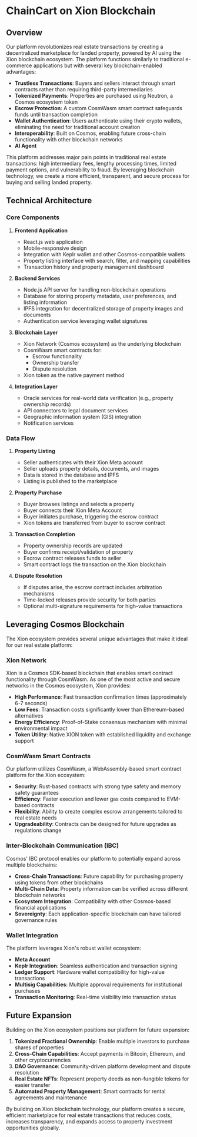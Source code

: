 # ChainCart on Xion Blockchain

## Overview

Our platform revolutionizes real estate transactions by creating a decentralized marketplace for landed property, powered by AI using the Xion blockchain ecosystem. The platform functions similarly to traditional e-commerce applications but with several key blockchain-enabled advantages:

- **Trustless Transactions**: Buyers and sellers interact through smart contracts rather than requiring third-party intermediaries
- **Tokenized Payments**: Properties are purchased using Neutron, a Cosmos ecosystem token
- **Escrow Protection**: A custom CosmWasm smart contract safeguards funds until transaction completion
- **Wallet Authentication**: Users authenticate using their crypto wallets, eliminating the need for traditional account creation
- **Interoperability**: Built on Cosmos, enabling future cross-chain functionality with other blockchain networks
- **AI Agent**

This platform addresses major pain points in traditional real estate transactions: high intermediary fees, lengthy processing times, limited payment options, and vulnerability to fraud. By leveraging blockchain technology, we create a more efficient, transparent, and secure process for buying and selling landed property.

## Technical Architecture

### Core Components

1. **Frontend Application**
   - React.js web application
   - Mobile-responsive design
   - Integration with Keplr wallet and other Cosmos-compatible wallets
   - Property listing interface with search, filter, and mapping capabilities
   - Transaction history and property management dashboard

2. **Backend Services**
   - Node.js API server for handling non-blockchain operations
   - Database for storing property metadata, user preferences, and listing information
   - IPFS integration for decentralized storage of property images and documents
   - Authentication service leveraging wallet signatures

3. **Blockchain Layer**
   - Xion Network (Cosmos ecosystem) as the underlying blockchain
   - CosmWasm smart contracts for:
     - Escrow functionality
     - Ownership transfer
     - Dispute resolution
   - Xion token as the native payment method

4. **Integration Layer**
   - Oracle services for real-world data verification (e.g., property ownership records)
   - API connectors to legal document services
   - Geographic information system (GIS) integration
   - Notification services

### Data Flow

1. **Property Listing**
   - Seller authenticates with their Xion Meta account
   - Seller uploads property details, documents, and images
   - Data is stored in the database and IPFS
   - Listing is published to the marketplace

2. **Property Purchase**
   - Buyer browses listings and selects a property
   - Buyer connects their Xion Meta Account
   - Buyer initiates purchase, triggering the escrow contract
   - Xion tokens are transferred from buyer to escrow contract

3. **Transaction Completion**
   - Property ownership records are updated
   - Buyer confirms receipt/validation of property
   - Escrow contract releases funds to seller
   - Smart contract logs the transaction on the Xion blockchain

4. **Dispute Resolution**
   - If disputes arise, the escrow contract includes arbitration mechanisms
   - Time-locked releases provide security for both parties
   - Optional multi-signature requirements for high-value transactions

## Leveraging Cosmos Blockchain

The Xion ecosystem provides several unique advantages that make it ideal for our real estate platform:

### Xion Network

Xion is a Cosmos SDK-based blockchain that enables smart contract functionality through CosmWasm. As one of the most active and secure networks in the Cosmos ecosystem, 
Xion provides:

- **High Performance**: Fast transaction confirmation times (approximately 6-7 seconds)
- **Low Fees**: Transaction costs significantly lower than Ethereum-based alternatives
- **Energy Efficiency**: Proof-of-Stake consensus mechanism with minimal environmental impact
- **Token Utility**: Native XION token with established liquidity and exchange support

### CosmWasm Smart Contracts

Our platform utilizes CosmWasm, a WebAssembly-based smart contract platform for the Xion ecosystem:

- **Security**: Rust-based contracts with strong type safety and memory safety guarantees
- **Efficiency**: Faster execution and lower gas costs compared to EVM-based contracts
- **Flexibility**: Ability to create complex escrow arrangements tailored to real estate needs
- **Upgradeability**: Contracts can be designed for future upgrades as regulations change

### Inter-Blockchain Communication (IBC)

Cosmos' IBC protocol enables our platform to potentially expand across multiple blockchains:

- **Cross-Chain Transactions**: Future capability for purchasing property using tokens from other blockchains
- **Multi-Chain Data**: Property information can be verified across different blockchain networks
- **Ecosystem Integration**: Compatibility with other Cosmos-based financial applications
- **Sovereignty**: Each application-specific blockchain can have tailored governance rules

### Wallet Integration

The platform leverages Xion's robust wallet ecosystem:

- **Meta Account**
- **Keplr Integration**: Seamless authentication and transaction signing
- **Ledger Support**: Hardware wallet compatibility for high-value transactions
- **Multisig Capabilities**: Multiple approval requirements for institutional purchases
- **Transaction Monitoring**: Real-time visibility into transaction status

## Future Expansion

Building on the Xion ecosystem positions our platform for future expansion:

1. **Tokenized Fractional Ownership**: Enable multiple investors to purchase shares of properties
2. **Cross-Chain Capabilities**: Accept payments in Bitcoin, Ethereum, and other cryptocurrencies
3. **DAO Governance**: Community-driven platform development and dispute resolution
4. **Real Estate NFTs**: Represent property deeds as non-fungible tokens for easier transfer
5. **Automated Property Management**: Smart contracts for rental agreements and maintenance

By building on Xion blockchain technology, our platform creates a secure, efficient marketplace for real estate transactions that reduces costs, increases transparency, and expands access to property investment opportunities globally.
